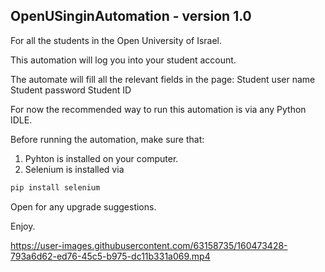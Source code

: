 ## OpenUSinginAutomation - version 1.0

For all the students in the Open University of Israel.

This automation will log you into your student account.

The automate will fill all the relevant fields in the page:
  Student user name
  Student password
  Student ID

For now the recommended way to run this automation is via any Python IDLE.

Before running the automation, make sure that:
1. Pyhton is installed on your computer.
2. Selenium is installed via  

```ruby
pip install selenium
```

Open for any upgrade suggestions.

Enjoy.


https://user-images.githubusercontent.com/63158735/160473428-793a6d62-ed76-45c5-b975-dc11b331a069.mp4

